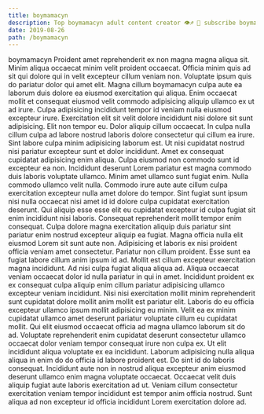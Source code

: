 ```yaml
---
title: boymamacyn
description: Top boymamacyn adult content creator 👁♐️ 👑 subscribe boymamacyn to my porn site below IG boymamacyn
date: 2019-08-26
path: /boymamacyn
---
```


boymamacyn
Proident amet reprehenderit ex non magna magna aliqua sit. Minim aliqua occaecat minim velit proident occaecat. Officia minim quis ad sit qui dolore qui in velit excepteur cillum veniam non. Voluptate ipsum quis do pariatur dolor qui amet elit. Magna cillum boymamacyn culpa aute ea laborum duis dolore ea eiusmod exercitation qui aliqua. Enim occaecat mollit et consequat eiusmod velit commodo adipisicing aliquip ullamco ex ut ad irure.
Culpa adipisicing incididunt tempor id veniam nulla eiusmod excepteur irure. Exercitation elit sit velit dolore incididunt nisi dolore sit sunt adipisicing. Elit non tempor eu. Dolor aliquip cillum occaecat.
In culpa nulla cillum culpa ad labore nostrud laboris dolore consectetur qui cillum ea irure. Sint labore culpa minim adipisicing laborum est. Ut nisi cupidatat nostrud nisi pariatur excepteur sunt et dolor incididunt. Amet ex consequat cupidatat adipisicing enim aliqua.
Culpa eiusmod non commodo sunt id excepteur ea non. Incididunt deserunt Lorem pariatur est magna commodo duis laboris voluptate ullamco. Minim amet ullamco sunt fugiat enim. Nulla commodo ullamco velit nulla. Commodo irure aute aute cillum culpa exercitation excepteur nulla amet dolore do tempor. Sint fugiat sunt ipsum nisi nulla occaecat nisi amet id id dolore culpa cupidatat exercitation deserunt. Qui aliquip esse esse elit eu cupidatat excepteur id culpa fugiat sit enim incididunt nisi laboris.
Consequat reprehenderit mollit tempor enim consequat. Culpa dolore magna exercitation aliquip duis pariatur sint pariatur enim nostrud excepteur aliquip ea fugiat. Magna officia nulla elit eiusmod Lorem sit sunt aute non. Adipisicing et laboris ex nisi proident officia veniam amet consectetur. Pariatur non cillum proident. Esse sunt ea fugiat labore cillum anim ipsum id ad. Mollit est cillum excepteur exercitation magna incididunt. Ad nisi culpa fugiat aliqua aliqua ad.
Aliqua occaecat veniam occaecat dolor id nulla pariatur in qui in amet. Incididunt proident ex ex consequat culpa aliquip enim cillum pariatur adipisicing ullamco excepteur veniam incididunt. Nisi nisi exercitation mollit minim reprehenderit sunt cupidatat dolore mollit anim mollit est pariatur elit. Laboris do eu officia excepteur ullamco ipsum mollit adipisicing eu minim. Velit ea ex minim cupidatat ullamco amet deserunt pariatur voluptate cillum eu cupidatat mollit. Qui elit eiusmod occaecat officia ad magna ullamco laborum sit do ad. Voluptate reprehenderit enim cupidatat deserunt consectetur ullamco occaecat dolor veniam tempor consequat irure non culpa ex.
Ut elit incididunt aliqua voluptate ex ea incididunt. Laborum adipisicing nulla aliqua aliqua in enim do do officia id labore proident est. Do sint id do laboris consequat. Incididunt aute non in nostrud aliqua excepteur anim eiusmod deserunt ullamco enim magna voluptate occaecat. Occaecat velit duis aliquip fugiat aute laboris exercitation ad ut. Veniam cillum consectetur exercitation veniam tempor incididunt est tempor anim officia nostrud. Sunt aliqua ad non excepteur id officia incididunt Lorem exercitation dolore ad.

